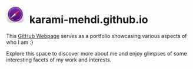 # <img src="assets/readme/safari-technology-preview-logo.png" width="50" height="50"/>&nbsp; karami-mehdi.github.io

This [GitHub Webpage](https://karami-mehdi.github.io/) serves as a portfolio showcasing various aspects of who I am :}

Explore this space to discover more about me and enjoy glimpses of some interesting facets of my work and interests.

